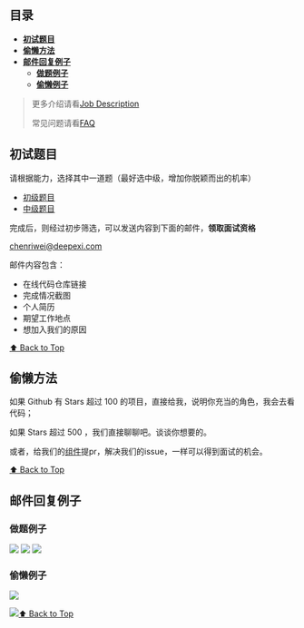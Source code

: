 ## 目录

- **[初试题目](#初试题目)**
- **[偷懒方法](#偷懒方法)**
- **[邮件回复例子](#邮件回复例子)**
  - [**做题例子**](#做题例子)
  - [**偷懒例子**](#偷懒例子)

> 更多介绍请看[Job Description](job-description.md)
>
> 常见问题请看[FAQ](FAQ.md)
> 


## 初试题目

请根据能力，选择其中一道题（最好选中级，增加你脱颖而出的机率）

- [初级题目](exam-junior.md)
- [中级题目](exam-intermediate.md)

完成后，则经过初步筛选，可以发送内容到下面的邮件，**领取面试资格**

chenriwei@deepexi.com

邮件内容包含：

- 在线代码仓库链接
- 完成情况截图
- 个人简历
- 期望工作地点
- 想加入我们的原因 

[⬆ Back to Top](#目录)

##  偷懒方法

如果 Github 有 Stars 超过 100 的项目，直接给我，说明你充当的角色，我会去看代码；

如果 Stars 超过 500 ，我们直接聊聊吧。谈谈你想要的。

或者，给我们的[组件](https://github.com/FEMessage)提pr，解决我们的issue，一样可以得到面试的机会。

[⬆ Back to Top](#目录)

## 邮件回复例子

### 做题例子

![](https://i.screenshot.net/68164uz)
![](https://i.screenshot.net/kd3wni0)
![](https://i.screenshot.net/36dkjcj)

### 偷懒例子

![](https://i.screenshot.net/jr8egcr)

![](https://i.screenshot.net/3v5mrc6)[⬆ Back to Top](#目录)
